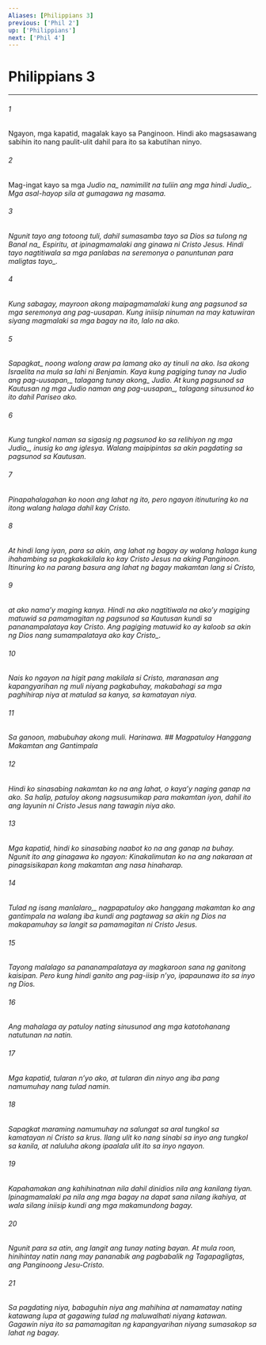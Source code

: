 ```yaml
---
Aliases: [Philippians 3]
previous: ['Phil 2']
up: ['Philippians']
next: ['Phil 4']
---
```

# Philippians 3

***






















###### 1 










Ngayon, mga kapatid, magalak kayo sa Panginoon. Hindi ako magsasawang sabihin ito nang paulit-ulit dahil para ito sa kabutihan ninyo. 





















###### 2 










Mag-ingat kayo sa mga <i class="trans-change">Judio na_ namimilit na tuliin <i class="trans-change">ang mga hindi Judio_. Mga asal-hayop sila at gumagawa ng masama. 





















###### 3 










Ngunit tayo ang totoong tuli, dahil sumasamba tayo sa Dios sa tulong ng <i class="trans-change">Banal na_ Espiritu, at ipinagmamalaki ang ginawa ni Cristo Jesus. Hindi tayo nagtitiwala sa mga panlabas na seremonya o panuntunan <i class="trans-change">para maligtas tayo_. 





















###### 4 










Kung sabagay, mayroon akong maipagmamalaki kung ang pagsunod sa mga seremonya ang pag-uusapan. Kung iniisip ninuman na may katuwiran siyang magmalaki sa mga bagay na ito, lalo na ako. 





















###### 5 










<i class="trans-change">Sapagkat_ noong walong araw pa lamang ako ay tinuli na ako. Isa akong Israelita na mula sa lahi ni Benjamin. <i class="trans-change">Kaya kung pagiging tunay na Judio ang pag-uusapan,_ talagang tunay <i class="trans-change">akong_ Judio. At kung pagsunod sa Kautusan <i class="trans-change">ng mga Judio naman ang pag-uusapan_, talagang sinusunod ko ito dahil Pariseo ako. 





















###### 6 










Kung tungkol naman sa sigasig <i class="trans-change">ng pagsunod ko sa relihiyon ng mga Judio_, inusig ko ang iglesya. Walang maipipintas sa akin pagdating sa pagsunod sa Kautusan. 





















###### 7 










Pinapahalagahan ko noon ang lahat ng ito, pero ngayon itinuturing ko na itong walang halaga dahil kay Cristo. 





















###### 8 










At hindi lang iyan, para sa akin, ang lahat ng bagay ay walang halaga kung ihahambing sa pagkakakilala ko kay Cristo Jesus na aking Panginoon. Itinuring ko na parang basura ang lahat ng bagay makamtan lang si Cristo, 





















###### 9 










at ako namaʼy maging kanya. Hindi na ako nagtitiwala na akoʼy magiging matuwid sa pamamagitan ng pagsunod sa Kautusan kundi sa pananampalataya kay Cristo. Ang pagiging matuwid ko ay kaloob sa akin ng Dios nang sumampalataya ako <i class="trans-change">kay Cristo_. 





















###### 10 










Nais ko ngayon na higit pang makilala si Cristo, maranasan ang kapangyarihan ng muli niyang pagkabuhay, makabahagi sa mga paghihirap niya at matulad sa kanya, sa kamatayan niya. 





















###### 11 










Sa ganoon, mabubuhay akong muli. Harinawa. ## Magpatuloy Hanggang Makamtan ang Gantimpala 





















###### 12 










Hindi ko sinasabing nakamtan ko na ang lahat, o kayaʼy naging ganap na ako. Sa halip, patuloy akong nagsusumikap para makamtan iyon, dahil ito ang layunin ni Cristo Jesus nang tawagin niya ako. 





















###### 13 










Mga kapatid, hindi ko sinasabing naabot ko na ang ganap na buhay. Ngunit ito ang ginagawa ko ngayon: Kinakalimutan ko na ang nakaraan at pinagsisikapan kong makamtan ang nasa hinaharap. 





















###### 14 










<i class="trans-change">Tulad ng isang manlalaro,_ nagpapatuloy ako hanggang makamtan ko ang gantimpala na walang iba kundi ang pagtawag sa akin ng Dios na makapamuhay sa langit sa pamamagitan ni Cristo Jesus. 





















###### 15 










Tayong malalago sa pananampalataya ay magkaroon sana ng ganitong kaisipan. Pero kung hindi ganito ang pag-iisip nʼyo, ipapaunawa ito sa inyo ng Dios. 





















###### 16 










Ang mahalaga ay patuloy nating sinusunod ang mga katotohanang natutunan na natin. 





















###### 17 










Mga kapatid, tularan nʼyo ako, at tularan din ninyo ang iba pang namumuhay nang tulad namin. 





















###### 18 










Sapagkat maraming namumuhay na salungat sa aral tungkol sa kamatayan ni Cristo sa krus. Ilang ulit ko nang sinabi sa inyo ang tungkol sa kanila, at naluluha akong ipaalala ulit ito sa inyo ngayon. 





















###### 19 










Kapahamakan ang kahihinatnan nila dahil dinidios nila ang kanilang tiyan. Ipinagmamalaki pa nila ang mga bagay na dapat sana nilang ikahiya, at wala silang iniisip kundi ang mga makamundong bagay. 





















###### 20 










Ngunit para sa atin, ang langit ang tunay nating bayan. At mula roon, hinihintay natin nang may pananabik ang pagbabalik ng Tagapagligtas, ang Panginoong Jesu-Cristo. 





















###### 21 










Sa pagdating niya, babaguhin niya ang mahihina at namamatay nating katawang lupa at gagawing tulad ng maluwalhati niyang katawan. Gagawin niya ito sa pamamagitan ng kapangyarihan niyang sumasakop sa lahat ng bagay.
